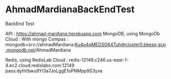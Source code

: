 # AhmadMardianaBackEndTest
BackEnd Test

API : https://ahmad-mardiana.herokuapp.com
MongoDB, using MongoDb Cloud : 
  With mongo Compas : mongodb+srv://ahmadMardiana:Ku4u4qMEDSG64Tuh@cluster0.bkezq.gcp.mongodb.net/AhmadMardiana
  
Redis, using RedisLab Cloud :
  redis-12149.c246.us-east-1-4.ec2.cloud.redislabs.com:12149
  pass:dyhVbwu9YI3a7JoLggE1oPNMpp9S3yxe

